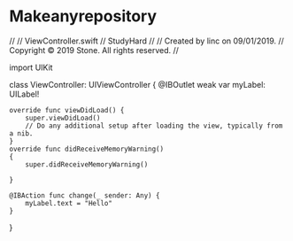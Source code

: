 # Makeanyrepository


//
//  ViewController.swift
//  StudyHard
//
//  Created by linc on 09/01/2019.
//  Copyright © 2019 Stone. All rights reserved.
//

import UIKit

class ViewController: UIViewController {
    @IBOutlet weak var myLabel: UILabel!
    
    override func viewDidLoad() {
        super.viewDidLoad()
        // Do any additional setup after loading the view, typically from a nib.
    }
    override func didReceiveMemoryWarning()
    {
        super.didReceiveMemoryWarning()
        
    }

    @IBAction func change(_ sender: Any) {
        myLabel.text = "Hello"
    }
    
    
}

